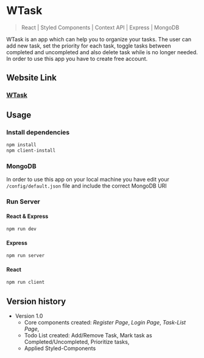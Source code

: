 # WTask

> React | Styled Components | Context API | Express | MongoDB

WTask is an app which can help you to organize your tasks. The user can add new task, set the priority for each task, toggle tasks between completed and uncompleted and also delete task while is no longer needed. In order to use this app you have to create free account.

## Website Link

### [WTask](https://mysterious-reaches-24071.herokuapp.com/register)

## Usage

### Install dependencies

```bash
npm install
npm client-install
```

### MongoDB

In order to use this app on your local machine you have edit your `/config/default.json` file and include the correct MongoDB URI

### Run Server

#### React & Express

```bash
npm run dev
```

#### Express

```bash
npm run server
```

#### React

```bash
npm run client
```

## Version history

- Version 1.0
  - Core components created: _Register Page_, _Login Page_, _Task-List Page_,
  - Todo List created: Add/Remove Task, Mark task as Completed/Uncompleted, Prioritize tasks,
  - Applied Styled-Components
